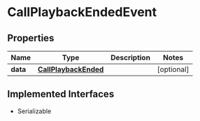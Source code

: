 

# CallPlaybackEndedEvent

## Properties

Name | Type | Description | Notes
------------ | ------------- | ------------- | -------------
**data** | [**CallPlaybackEnded**](CallPlaybackEnded.md) |  |  [optional]


## Implemented Interfaces

* Serializable


